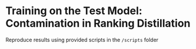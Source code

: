 # Training on the Test Model: Contamination in Ranking Distillation

Reproduce results using provided scripts in the `/scripts` folder
